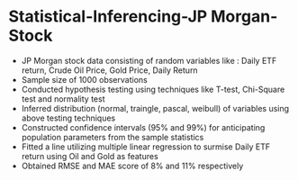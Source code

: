 # Statistical-Inferencing-JP Morgan-Stock

- JP Morgan stock data consisting of random variables like : Daily ETF return, Crude Oil Price, Gold Price, Daily Return
- Sample size  of 1000 observations 
- Conducted hypothesis testing using techniques like T-test, Chi-Square test and normality test
- Inferred distribution (normal, traingle, pascal, weibull) of variables using above testing techniques
- Constructed confidence intervals (95% and 99%) for anticipating population parameters from the sample statistics
- Fitted a line utilizing multiple linear regression to surmise Daily ETF return using Oil and Gold as features
- Obtained RMSE and MAE score of 8% and 11% respectively
